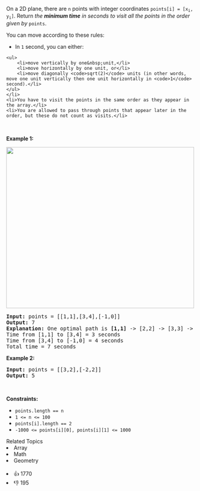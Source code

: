 <p>On a 2D plane, there are <code>n</code> points with integer coordinates <code>points[i] = [x<sub>i</sub>, y<sub>i</sub>]</code>. Return <em>the <strong>minimum time</strong> in seconds to visit all the points in the order given by </em><code>points</code>.</p>

<p>You can move according to these rules:</p>

<ul> 
 <li>In <code>1</code> second, you can either: </li>
</ul>

    <ul>
    	<li>move vertically by one&nbsp;unit,</li>
    	<li>move horizontally by one unit, or</li>
    	<li>move diagonally <code>sqrt(2)</code> units (in other words, move one unit vertically then one unit horizontally in <code>1</code> second).</li>
    </ul>
    </li>
    <li>You have to visit the points in the same order as they appear in the array.</li>
    <li>You are allowed to pass through points that appear later in the order, but these do not count as visits.</li>


<p>&nbsp;</p> 
<p><strong class="example">Example 1:</strong></p> 
<img alt="" src="https://assets.leetcode.com/uploads/2019/11/14/1626_example_1.PNG" style="width: 500px; height: 428px;" /> 
<pre>
<strong>Input:</strong> points = [[1,1],[3,4],[-1,0]]
<strong>Output:</strong> 7
<strong>Explanation: </strong>One optimal path is <strong>[1,1]</strong> -&gt; [2,2] -&gt; [3,3] -&gt; <strong>[3,4] </strong>-&gt; [2,3] -&gt; [1,2] -&gt; [0,1] -&gt; <strong>[-1,0]</strong>   
Time from [1,1] to [3,4] = 3 seconds 
Time from [3,4] to [-1,0] = 4 seconds
Total time = 7 seconds</pre>

<p><strong class="example">Example 2:</strong></p>

<pre>
<strong>Input:</strong> points = [[3,2],[-2,2]]
<strong>Output:</strong> 5
</pre>

<p>&nbsp;</p> 
<p><strong>Constraints:</strong></p>

<ul> 
 <li><code>points.length == n</code></li> 
 <li><code>1 &lt;= n&nbsp;&lt;= 100</code></li> 
 <li><code>points[i].length == 2</code></li> 
 <li><code>-1000&nbsp;&lt;= points[i][0], points[i][1]&nbsp;&lt;= 1000</code></li> 
</ul>

<div><div>Related Topics</div><div><li>Array</li><li>Math</li><li>Geometry</li></div></div><br><div><li>👍 1770</li><li>👎 195</li></div>